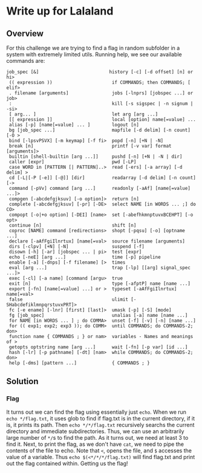 # Write up for Lalaland

## Overview

For this challenge we are trying to find a flag in random subfolder in a system with extremely limited utils. 
Running help, we see our available commands are:
```
job_spec [&]                          history [-c] [-d offset] [n] or hi>
 (( expression ))                      if COMMANDS; then COMMANDS; [ elif>
 . filename [arguments]                jobs [-lnprs] [jobspec ...] or job>
 :                                     kill [-s sigspec | -n signum | -si>
 [ arg... ]                            let arg [arg ...]
 [[ expression ]]                      local [option] name[=value] ...
 alias [-p] [name[=value] ... ]        logout [n]
 bg [job_spec ...]                     mapfile [-d delim] [-n count] [-O >
 bind [-lpsvPSVX] [-m keymap] [-f fi>  popd [-n] [+N | -N]
 break [n]                             printf [-v var] format [arguments]>
 builtin [shell-builtin [arg ...]]     pushd [-n] [+N | -N | dir]
 caller [expr]                         pwd [-LP]
 case WORD in [PATTERN [| PATTERN]..>  read [-ers] [-a array] [-d delim] >
 cd [-L|[-P [-e]] [-@]] [dir]          readarray [-d delim] [-n count] [->
 command [-pVv] command [arg ...]      readonly [-aAf] [name[=value] ...]>
 compgen [-abcdefgjksuv] [-o option]>  return [n]
 complete [-abcdefgjksuv] [-pr] [-DE>  select NAME [in WORDS ... ;] do CO>
 compopt [-o|+o option] [-DEI] [name>  set [-abefhkmnptuvxBCEHPT] [-o opt>
 continue [n]                          shift [n]
 coproc [NAME] command [redirections>  shopt [-pqsu] [-o] [optname ...]
 declare [-aAfFgiIlnrtux] [name[=val>  source filename [arguments]
 dirs [-clpv] [+N] [-N]                suspend [-f]
 disown [-h] [-ar] [jobspec ... | pi>  test [expr]
 echo [-neE] [arg ...]                 time [-p] pipeline
 enable [-a] [-dnps] [-f filename] [>  times
 eval [arg ...]                        trap [-lp] [[arg] signal_spec ...]>
 exec [-cl] [-a name] [command [argu>  true
 exit [n]                              type [-afptP] name [name ...]
 export [-fn] [name[=value] ...] or >  typeset [-aAfFgiIlnrtux] name[=val>
 false                                 ulimit [-SHabcdefiklmnpqrstuvxPRT]>
 fc [-e ename] [-lnr] [first] [last]>  umask [-p] [-S] [mode]
 fg [job_spec]                         unalias [-a] name [name ...]
 for NAME [in WORDS ... ] ; do COMMA>  unset [-f] [-v] [-n] [name ...]
 for (( exp1; exp2; exp3 )); do COMM>  until COMMANDS; do COMMANDS-2; don>
 function name { COMMANDS ; } or nam>  variables - Names and meanings of >
 getopts optstring name [arg ...]      wait [-fn] [-p var] [id ...]
 hash [-lr] [-p pathname] [-dt] [nam>  while COMMANDS; do COMMANDS-2; don>
 help [-dms] [pattern ...]             { COMMANDS ; }

```

## Solution

### Flag

It turns out we can find the flag using essentially just ```echo```. When we run ```echo */flag.txt```, it uses glob to find if flag.txt is in the current
directory, if it is, it prints its path. Then ```echo */*/flag.txt``` recursively searchs the current directory and immediate subdirectories. 
Thus, we can use an arbitrarily large number of ```*/```s to find the path. As it turns out, we need at least 3 to find it. Next, to print the flag, 
as we don't have ```cat```, we need to pipe the contents of the file to echo. Note that ```<```, opens the file, and ```$``` accesses the value of a 
variable. Thus ```echo $(<*/*/*/flag.txt)``` will find flag.txt and print out the flag contained within. Getting us the flag!




